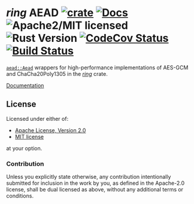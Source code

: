 # *ring* AEAD [![crate][crate-image]][crate-link] [![Docs][docs-image]][docs-link] ![Apache2/MIT licensed][license-image] ![Rust Version][rustc-image] [![CodeCov Status][codecov-image]][codecov-link] [![Build Status][build-image]][build-link]

[`aead::Aead`] wrappers for high-performance implementations of AES-GCM and ChaCha20Poly1305 in the [*ring*] crate.

[Documentation][docs-link]

## License

Licensed under either of:

 * [Apache License, Version 2.0](http://www.apache.org/licenses/LICENSE-2.0)
 * [MIT license](http://opensource.org/licenses/MIT)

at your option.

### Contribution

Unless you explicitly state otherwise, any contribution intentionally submitted
for inclusion in the work by you, as defined in the Apache-2.0 license, shall be
dual licensed as above, without any additional terms or conditions.

[//]: # (badges)

[crate-image]: https://img.shields.io/crates/v/ring-aead.svg
[crate-link]: https://crates.io/crates/ring-aead
[docs-image]: https://docs.rs/ring-aead/badge.svg
[docs-link]: https://docs.rs/ring-aead/
[license-image]: https://img.shields.io/badge/license-Apache2.0/MIT-blue.svg
[rustc-image]: https://img.shields.io/badge/rustc-1.41+-blue.svg
[codecov-image]: https://codecov.io/gh/RustCrypto/AEADs/branch/master/graph/badge.svg
[codecov-link]: https://codecov.io/gh/RustCrypto/AEADs
[build-image]: https://github.com/RustCrypto/AEADs/workflows/ring-aead/badge.svg?branch=master&event=push
[build-link]: https://github.com/RustCrypto/AEADs/actions

[//]: # (general links)

[`aead::Aead`]: https://docs.rs/aead/latest/aead/trait.Aead.html
[*ring*]: https://github.com/briansmith/ring
